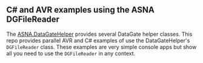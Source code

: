 ## C# and AVR examples using the ASNA DGFileReader  

The [ASNA.DataGateHelper](https://github.com/ASNA/ASNA.DataGateHelper) provides several DataGate helper classes. This repo provides parallel AVR and C# examples of use the DataGateHelper's `DGFileReader` class. These examples are very simple console apps but show all you need to use the `DGFileReader` in any context. 

